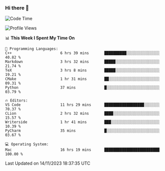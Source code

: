 ### Hi there 👋

<!--START_SECTION:waka-->
![Code Time](http://img.shields.io/badge/Code%20Time-88%20hrs%2045%20mins-blue)

![Profile Views](http://img.shields.io/badge/Profile%20Views-5-blue)

📊 **This Week I Spent My Time On** 

```text
💬 Programming Languages: 
C++                      6 hrs 39 mins       ██████████░░░░░░░░░░░░░░░   40.82 % 
Markdown                 3 hrs 32 mins       █████░░░░░░░░░░░░░░░░░░░░   21.74 % 
TeX                      3 hrs 8 mins        █████░░░░░░░░░░░░░░░░░░░░   19.21 % 
CMake                    1 hr 31 mins        ██░░░░░░░░░░░░░░░░░░░░░░░   09.31 % 
Python                   37 mins             █░░░░░░░░░░░░░░░░░░░░░░░░   03.79 % 

🔥 Editors: 
VS Code                  11 hrs 29 mins      ██████████████████░░░░░░░   70.37 % 
CLion                    2 hrs 32 mins       ████░░░░░░░░░░░░░░░░░░░░░   15.57 % 
Writerside               1 hr 41 mins        ███░░░░░░░░░░░░░░░░░░░░░░   10.39 % 
PyCharm                  35 mins             █░░░░░░░░░░░░░░░░░░░░░░░░   03.67 % 

💻 Operating System: 
Mac                      16 hrs 19 mins      █████████████████████████   100.00 % 
```


 Last Updated on 14/11/2023 18:37:35 UTC
<!--END_SECTION:waka-->

<!--
**JackeyHua-SJTU/JackeyHua-SJTU** is a ✨ _special_ ✨ repository because its `README.md` (this file) appears on your GitHub profile.

Here are some ideas to get you started:

- 🔭 I’m currently working on ...
- 🌱 I’m currently learning ...
- 👯 I’m looking to collaborate on ...
- 🤔 I’m looking for help with ...
- 💬 Ask me about ...
- 📫 How to reach me: ...
- 😄 Pronouns: ...
- ⚡ Fun fact: ...
-->
